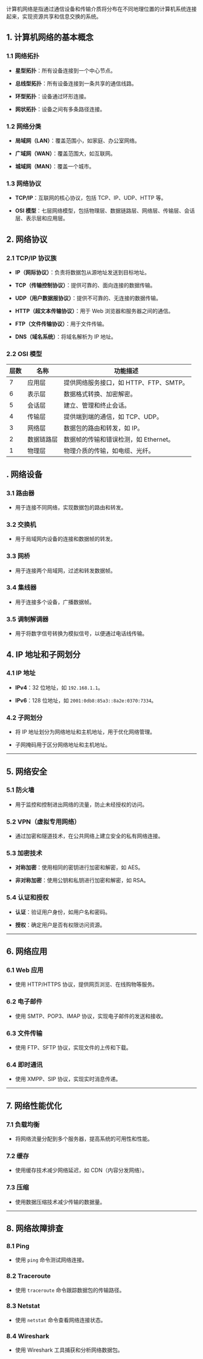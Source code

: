 计算机网络是指通过通信设备和传输介质将分布在不同地理位置的计算机系统连接起来，实现资源共享和信息交换的系统。
## **1. 计算机网络的基本概念**

### **1.1 网络拓扑**

- **星型拓扑**：所有设备连接到一个中心节点。
    
- **总线型拓扑**：所有设备连接到一条共享的通信线路。
    
- **环型拓扑**：设备通过环形连接。
    
- **网状拓扑**：设备之间有多条路径连接。
    

### **1.2 网络分类**

- **局域网（LAN）**：覆盖范围小，如家庭、办公室网络。
    
- **广域网（WAN）**：覆盖范围大，如互联网。
    
- **城域网（MAN）**：覆盖一个城市。
    

### **1.3 网络协议**

- **TCP/IP**：互联网的核心协议，包括 TCP、IP、UDP、HTTP 等。
    
- **OSI 模型**：七层网络模型，包括物理层、数据链路层、网络层、传输层、会话层、表示层和应用层。
## **2. 网络协议**

### **2.1 TCP/IP 协议族**

- **IP（网际协议）**：负责将数据包从源地址发送到目标地址。
    
- **TCP（传输控制协议）**：提供可靠的、面向连接的数据传输。
    
- **UDP（用户数据报协议）**：提供不可靠的、无连接的数据传输。
    
- **HTTP（超文本传输协议）**：用于 Web 浏览器和服务器之间的通信。
    
- **FTP（文件传输协议）**：用于文件传输。
    
- **DNS（域名系统）**：将域名解析为 IP 地址。
    

### **2.2 OSI 模型**

| 层数  | 名称    | 功能描述                      |
| --- | ----- | ------------------------- |
| 7   | 应用层   | 提供网络服务接口，如 HTTP、FTP、SMTP。 |
| 6   | 表示层   | 数据格式转换、加密解密。              |
| 5   | 会话层   | 建立、管理和终止会话。               |
| 4   | 传输层   | 提供端到端的通信，如 TCP、UDP。       |
| 3   | 网络层   | 数据包的路由和转发，如 IP。           |
| 2   | 数据链路层 | 数据帧的传输和错误检测，如 Ethernet。   |
| 1   | 物理层   | 物理介质的传输，如电缆、光纤。           |
## **. 网络设备**

### **3.1 路由器**

- 用于连接不同网络，实现数据包的路由和转发。
    

### **3.2 交换机**

- 用于局域网内设备的连接和数据帧的转发。
    

### **3.3 网桥**

- 用于连接两个局域网，过滤和转发数据帧。
    

### **3.4 集线器**

- 用于连接多个设备，广播数据帧。
    

### **3.5 调制解调器**

- 用于将数字信号转换为模拟信号，以便通过电话线传输。
## **4. IP 地址和子网划分**

### **4.1 IP 地址**

- **IPv4**：32 位地址，如 `192.168.1.1`。
    
- **IPv6**：128 位地址，如 `2001:0db8:85a3::8a2e:0370:7334`。
    

### **4.2 子网划分**

- 将 IP 地址划分为网络地址和主机地址，用于优化网络管理。
    
- 子网掩码用于区分网络地址和主机地址。
    

---

## **5. 网络安全**

### **5.1 防火墙**

- 用于监控和控制进出网络的流量，防止未经授权的访问。
    

### **5.2 VPN（虚拟专用网络）**

- 通过加密和隧道技术，在公共网络上建立安全的私有网络连接。
    

### **5.3 加密技术**

- **对称加密**：使用相同的密钥进行加密和解密，如 AES。
    
- **非对称加密**：使用公钥和私钥进行加密和解密，如 RSA。
    

### **5.4 认证和授权**

- **认证**：验证用户身份，如用户名和密码。
    
- **授权**：确定用户是否有权限访问资源。
    

---

## **6. 网络应用**

### **6.1 Web 应用**

- 使用 HTTP/HTTPS 协议，提供网页浏览、在线购物等服务。
    

### **6.2 电子邮件**

- 使用 SMTP、POP3、IMAP 协议，实现电子邮件的发送和接收。
    

### **6.3 文件传输**

- 使用 FTP、SFTP 协议，实现文件的上传和下载。
    

### **6.4 即时通讯**

- 使用 XMPP、SIP 协议，实现实时消息传递。
    

---

## **7. 网络性能优化**

### **7.1 负载均衡**

- 将网络流量分配到多个服务器，提高系统的可用性和性能。
    

### **7.2 缓存**

- 使用缓存技术减少网络延迟，如 CDN（内容分发网络）。
    

### **7.3 压缩**

- 使用数据压缩技术减少传输的数据量。
    

---

## **8. 网络故障排查**

### **8.1 Ping**

- 使用 `ping` 命令测试网络连接。
    

### **8.2 Traceroute**

- 使用 `traceroute` 命令跟踪数据包的传输路径。
    

### **8.3 Netstat**

- 使用 `netstat` 命令查看网络连接状态。
    

### **8.4 Wireshark**

- 使用 Wireshark 工具捕获和分析网络数据包。